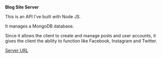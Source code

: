 **Blog Site Server**

This is an API I've built with Node JS. 

It manages a MongoDB database.

Since it allows the client to create and manage posts and user accounts, it gives the client the ability to function like Facebook, Instagram and Twitter.

[Server URL](https://blabbersocialmediaserver.onrender.com/)
